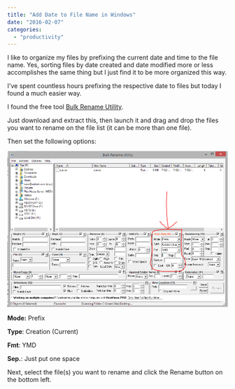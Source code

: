 ```yaml
---
title: "Add Date to File Name in Windows"
date: "2016-02-07"
categories: 
  - "productivity"
---
```


I like to organize my files by prefixing the current date and time to the file name. Yes, sorting files by date created and date modified more or less accomplishes the same thing but I just find it to be more organized this way.

I've spent countless hours prefixing the respective date to files but today I found a much easier way.

I found the free tool [Bulk Rename Utility](http://www.bulkrenameutility.co.uk/Main_Intro.php).

Just download and extract this, then launch it and drag and drop the files you want to rename on the file list (it can be more than one file).

Then set the following options:

![autodate](images/autodate.png)

**Mode:** Prefix

**Type**: Creation (Current)

**Fmt**: YMD

**Sep.**: Just put one space

Next, select the file(s) you want to rename and click the Rename button on the bottom left.
